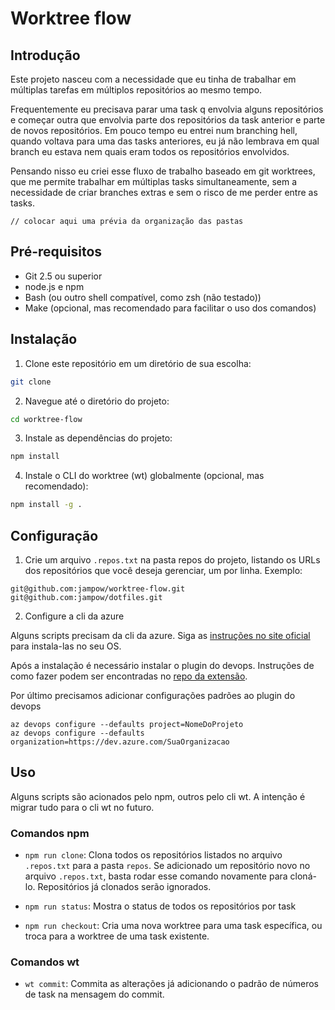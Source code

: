 # Worktree flow

## Introdução

Este projeto nasceu com a necessidade que eu tinha de trabalhar em múltiplas tarefas em múltiplos repositórios ao mesmo
tempo.

Frequentemente eu precisava parar uma task q envolvia alguns repositórios e começar outra que envolvia parte dos
repositórios da task anterior e parte de novos repositórios. Em pouco tempo eu entrei num branching hell, quando voltava
para uma das tasks anteriores, eu já não lembrava em qual branch eu estava nem quais eram todos os repositórios
envolvidos.

Pensando nisso eu criei esse fluxo de trabalho baseado em git worktrees, que me permite trabalhar em múltiplas tasks
simultaneamente, sem a necessidade de criar branches extras e sem o risco de me perder entre as tasks.

```
// colocar aqui uma prévia da organização das pastas
```

## Pré-requisitos
- Git 2.5 ou superior
- node.js e npm
- Bash (ou outro shell compatível, como zsh (não testado))
- Make (opcional, mas recomendado para facilitar o uso dos comandos)

## Instalação
1. Clone este repositório em um diretório de sua escolha:

```bash
git clone
```
2. Navegue até o diretório do projeto:

```bash
cd worktree-flow
```
3. Instale as dependências do projeto:

```bash
npm install
```
4. Instale o CLI do worktree (wt) globalmente (opcional, mas recomendado):

```bash
npm install -g .
```

## Configuração
1. Crie um arquivo `.repos.txt` na pasta repos do projeto, listando os URLs dos repositórios que você
   deseja gerenciar, um por linha. Exemplo:

```
git@github.com:jampow/worktree-flow.git
git@github.com:jampow/dotfiles.git

```

2. Configure a cli da azure

Alguns scripts precisam da cli da azure. Siga as [instruções no site oficial](https://learn.microsoft.com/en-us/cli/azure/install-azure-cli?view=azure-cli-latest) para instala-las no seu OS.

Após a instalação é necessário instalar o plugin do devops. Instruções de como fazer podem ser encontradas no [repo da extensão](https://github.com/Azure/azure-devops-cli-extension).

Por último precisamos adicionar configurações padrões ao plugin do devops

```
az devops configure --defaults project=NomeDoProjeto
az devops configure --defaults organization=https://dev.azure.com/SuaOrganizacao
```

## Uso
Alguns scripts são acionados pelo npm, outros pelo cli wt. A intenção é migrar tudo para o cli wt no futuro.

### Comandos npm
- `npm run clone`: Clona todos os repositórios listados no arquivo `.repos.txt` para a pasta `repos`.
  Se adicionado um repositório novo no arquivo `.repos.txt`, basta rodar esse comando novamente para cloná-lo. Repositórios já clonados serão ignorados.

- `npm run status`: Mostra o status de todos os repositórios por task

- `npm run checkout`: Cria uma nova worktree para uma task específica, ou troca para a worktree de uma task existente.

### Comandos wt
- `wt commit`: Commita as alterações já adicionando o padrão de números de task na mensagem do commit.

